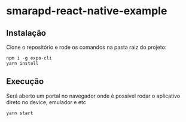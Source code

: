 # smarapd-react-native-example
## Instalação
Clone o repositório e rode os comandos na pasta raiz do projeto:

    npm i -g expo-cli
    yarn install

## Execução

Será aberto um portal no navegador onde é possível rodar o aplicativo direto no device, emulador e etc

    yarn start
